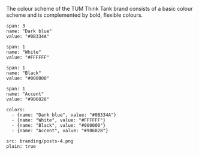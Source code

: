 The colour scheme of the TUM Think Tank brand consists of a basic colour scheme and is complemented by bold, flexible colours. 

```color
span: 3
name: "Dark blue"
value: "#0B334A"
```
```color
span: 1
name: "White"
value: "#FFFFFF"
```
```color
span: 1
name: "Black"
value: "#000000"
```
```color
span: 1
name: "Accent"
value: "#906028"
```

```color-palette
colors:
  - {name: "Dark blue", value: "#0B334A"}
  - {name: "White", value: "#FFFFFF"}
  - {name: "Black", value: "#000000"}
  - {name: "Accent", value: "#906028"}
```


```image
src: branding/posts-4.png
plain: true
```